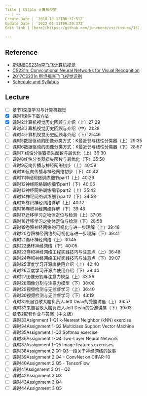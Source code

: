 ```yaml
---
Title | CS231n 计算机视觉
-- | --
Create Date | `2018-10-12T06:37:51Z`
Update Date | `2022-01-11T09:29:37Z`
Edit link | [here](https://github.com/junxnone/csc/issues/16)

---
```

## Reference

- [斯坦福CS231n李飞飞计算机视觉](https://study.163.com/course/introduction.htm?courseId=1003223001#/courseDetail?tab=1)
- [CS231n: Convolutional Neural Networks for Visual Recognition](http://vision.stanford.edu/teaching/cs231n/index.html)
- [2017CS231n 斯坦福李飞飞视觉识别](https://study.163.com/course/introduction.htm?courseId=1004697005#/courseDetail?tab=1)
- [Schedule and Syllabus](http://cs231n.stanford.edu/syllabus.html)


## Lecture
- [ ] 章节1深度学习与计算机视觉
- [x] 课时1课件下载方法
- [x] 课时2计算机视觉历史回顾与介绍（上）27:29
- [ ] 课时3计算机视觉历史回顾与介绍（中）21:28
- [ ] 课时4计算机视觉历史回顾与介绍（下）25:46
- [ ] 课时5数据驱动的图像分类方式：K最近邻与线性分类器（上）29:35
- [ ] 课时6数据驱动的图像分类方式：K最近邻与线性分类器（下）28:57
- [ ] 课时7 线性分类器损失函数与最优化（上）36:30
- [ ] 课时8线性分类器损失函数与最优化（下）35:50
- [ ] 课时9反向传播与神经网络初步（上）40:59
- [ ] 课时10反向传播与神经网络初步（下）40:42
- [ ] 课时11神经网络训练细节part1（上）40:29
- [ ] 课时12神经网络训练细节part1（下）40:06
- [ ] 课时13神经网络训练细节part2（上）35:42
- [ ] 课时14神经网络训练细节part2（下）34:58
- [ ] 课时15卷积神经网络详解（上）40:12
- [ ] 课时16卷积神经网络详解（下）39:48
- [ ] 课时17迁移学习之物体定位与检测（上）37:05
- [ ] 课时18迁移学习之物体定位与检测（下）28:58
- [ ] 课时19卷积神经网络的可视化与进一步理解（上）39:48
- [ ] 课时20卷积神经网络的可视化与进一步理解（下）39:41
- [ ] 课时21循环神经网络（上）30:45
- [ ] 课时22循环神经网络（下）40:05
- [ ] 课时23卷积神经网络工程实践技巧与注意点（上）36:48
- [ ] 课时24卷积神经网络工程实践技巧与注意点（下）39:07
- [ ] 课时25深度学习开源库使用介绍（上）42:40
- [ ] 课时26深度学习开源库使用介绍（下）39:44
- [ ] 课时27图像分割与注意力模型（上）33:56
- [ ] 课时28图像分割与注意力模型（下）38:08
- [ ] 课时29视频检测与无监督学习（上）36:40
- [ ] 课时30视频检测与无监督学习（下）43:19
- [ ] 课时31来自谷歌大脑负责人Jeff Dean的受邀讲座（上）36:57
- [ ] 课时32来自谷歌大脑负责人Jeff Dean的受邀讲座（下）39:03
- [ ] 章节2配套作业与答案（中文版）
- [ ] 课时33Asignment 1-Q1 k-Nearest Neighbor (kNN) exercise
- [ ] 课时34Assignment 1-Q2 Multiclass Support Vector Machine
- [ ] 课时35Assignment 1-Q3 Softmax exercise
- [ ] 课时36Assignment 1-Q4 Two-Layer Neural Network
- [ ] 课时37Assignment 1-Q5 Image features exercises
- [ ] 课时38Assignment 2 Q1-Q3一段关于神经网络的故事
- [ ] 课时39Assignment 2  Q4 - ConvNet on CIFAR-10
- [ ] 课时40Assignment 2 Q5 - TensorFlow
- [ ] 课时41Assignment 3 Q1 - Q2
- [ ] 课时42Assignment 3 Q3
- [ ] 课时43Assignment 3 Q4
- [ ] 课时44Assignment 3 Q5
